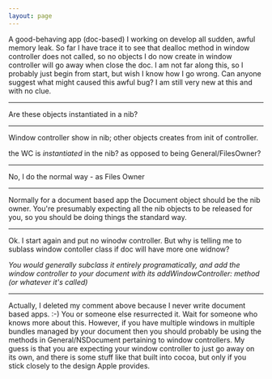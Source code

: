 ```yaml
---
layout: page
---
```


A good-behaving app (doc-based) I working on develop all sudden, awful memory leak.
So far I have trace it to see that dealloc method in window controller does not called,
so no objects I  do now create in window controller will go away when close the doc.
I am not far along this, so I probably just begin from start, but wish I know how I go wrong.
Can anyone suggest what might caused this awful bug? I am still very new at this and with no clue.

----

Are these objects instantiated in a nib?

----

Window controller show in nib; other objects creates from init of controller.

the WC is *instantiated* in the nib? as opposed to being General/FilesOwner?

----

No, I do the normal way - as Files Owner

----

Normally for a document based app the Document object should be the nib owner.  You're presumably expecting all the nib objects to be released for you, so you should be doing things the standard way.

----

Ok. I start again and put no winodw controller. But why is telling me to sublass window contoller class if doc will have more one widnow?

*You would generally subclass it entirely programatically, and add the window controller to your document with its addWindowController: method (or whatever it's called)*

----

Actually, I deleted my comment above because I never write document based apps. :-)  You or someone else resurrected it.  Wait for someone who knows more about this.  However, if you have multiple windows in multiple bundles managed by your document then you should probably be using    the methods in General/NSDocument pertaining to window controllers.  My guess is that you are expecting your window controller to just go away on its own, and there is some stuff like that built into cocoa, but only if you stick closely to the design Apple provides.
